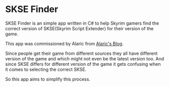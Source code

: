 # SKSE Finder
SKSE Finder is an simple app written in C# to help Skyrim gamers find the correct version of SKSE(Skyrim Script Extender) for their version of the game.

This app was commissioned by Alaric from [Alaric's Blog](https://www.youtube.com/alaricsblog "Link to his YouTube channel").

Since people get their game from different sources they all have different version of the game and which might not even be the latest version too. And since SKSE differs for different version of the game it gets confusing when it comes to selecting the correct SKSE.

So this app aims to simplify this process.
